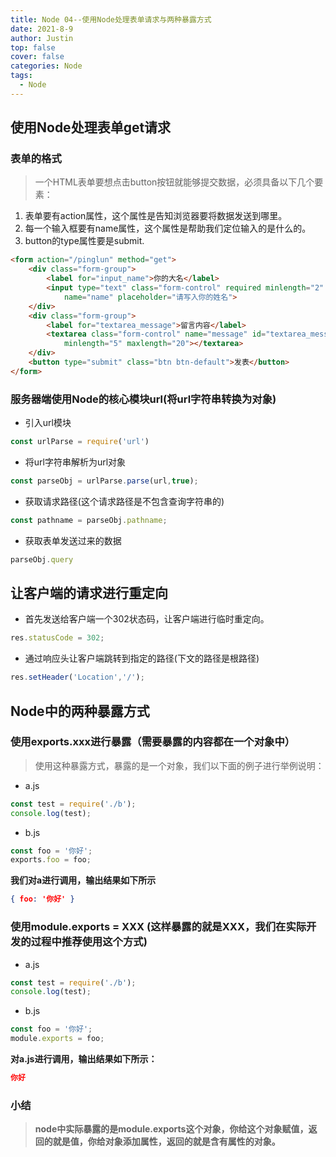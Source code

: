 ```yaml
---
title: Node 04--使用Node处理表单请求与两种暴露方式
date: 2021-8-9
author: Justin
top: false
cover: false
categories: Node
tags:
  - Node
---
```

## 使用Node处理表单get请求
### 表单的格式
>一个HTML表单要想点击button按钮就能够提交数据，必须具备以下几个要素：
1. 表单要有action属性，这个属性是告知浏览器要将数据发送到哪里。
2. 每一个输入框要有name属性，这个属性是帮助我们定位输入的是什么的。
3. button的type属性要是submit.

```html
<form action="/pinglun" method="get">
    <div class="form-group">
        <label for="input_name">你的大名</label>
        <input type="text" class="form-control" required minlength="2" maxlength="10" id="input_name"
            name="name" placeholder="请写入你的姓名">
    </div>
    <div class="form-group">
        <label for="textarea_message">留言内容</label>
        <textarea class="form-control" name="message" id="textarea_message" cols="30" rows="10" required
            minlength="5" maxlength="20"></textarea>
    </div>
    <button type="submit" class="btn btn-default">发表</button>
</form>
```

### 服务器端使用Node的核心模块url(将url字符串转换为对象)
* 引入url模块
```js
const urlParse = require('url')
```
* 将url字符串解析为url对象
```js
const parseObj = urlParse.parse(url,true);
```
* 获取请求路径(这个请求路径是不包含查询字符串的)
```js
const pathname = parseObj.pathname;
```
* 获取表单发送过来的数据
```js
parseObj.query
```

## 让客户端的请求进行重定向
* 首先发送给客户端一个302状态码，让客户端进行临时重定向。
```js
res.statusCode = 302;
```
* 通过响应头让客户端跳转到指定的路径(下文的路径是根路径)
```js
res.setHeader('Location','/');
```

## Node中的两种暴露方式
### 使用exports.xxx进行暴露（需要暴露的内容都在一个对象中）
>使用这种暴露方式，暴露的是一个对象，我们以下面的例子进行举例说明：

* a.js
```js
const test = require('./b');
console.log(test);
```
* b.js
```js
const foo = '你好';
exports.foo = foo;
```

**我们对a进行调用，输出结果如下所示**
```json
{ foo: '你好' }
```

### 使用module.exports = XXX (这样暴露的就是XXX，我们在实际开发的过程中推荐使用这个方式)
* a.js
```js
const test = require('./b');
console.log(test);
```
* b.js
```js
const foo = '你好';
module.exports = foo;
```

**对a.js进行调用，输出结果如下所示：**
```json
你好
```

### 小结
>**node中实际暴露的是module.exports这个对象，你给这个对象赋值，返回的就是值，你给对象添加属性，返回的就是含有属性的对象。**


